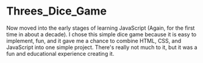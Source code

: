 # Threes_Dice_Game

Now moved into the early stages of learning JavaScript (Again, for the first time in about a decade). I chose this simple dice game because it is easy to implement, fun, and it gave me a chance to combine HTML, CSS, and JavaScript into one simple project. There's really not much to it, but it was a fun and educational experience creating it.
